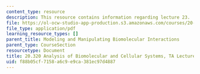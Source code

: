 ```yaml
---
content_type: resource
description: This resource contains information regarding lecture 23.
file: https://ol-ocw-studio-app-production.s3.amazonaws.com/courses/20-320-analysis-of-biomolecular-and-cellular-systems-fall-2012/f88b05cf7158a6c9e9ca381ec97d4887_MIT20_320F12_Lecture23.pdf
file_type: application/pdf
learning_resource_types: []
parent_title: Modeling and Manipulating Biomolecular Interactions
parent_type: CourseSection
resourcetype: Document
title: 20.320 Analysis of Biomolecular and Cellular Systems, TA Lecture Note 23
uid: f88b05cf-7158-a6c9-e9ca-381ec97d4887
---
```

